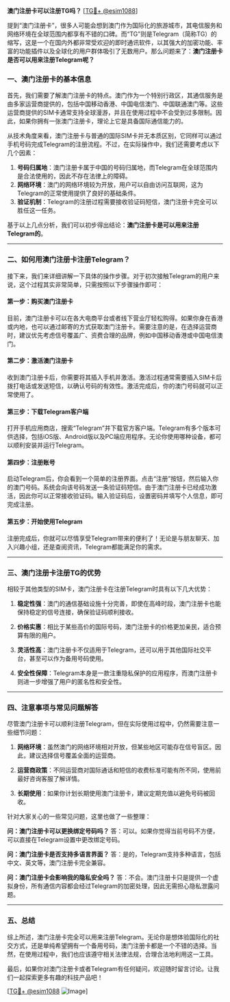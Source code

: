 **澳门注册卡可以注册TG吗？** [[TG💪+ @esim1088](https://t.me/s/esim1088)]

提到“澳门注册卡”，很多人可能会想到澳门作为国际化的旅游城市，其电信服务和网络环境在全球范围内都享有不错的口碑。而“TG”则是Telegram（简称TG）的缩写，这是一个在国内外都非常受欢迎的即时通讯软件，以其强大的加密功能、丰富的功能插件以及全球化的用户群体吸引了无数用户。那么问题来了：**澳门注册卡是否可以用来注册Telegram呢？**

### 一、澳门注册卡的基本信息

首先，我们需要了解澳门注册卡的特点。澳门作为一个特别行政区，其通信服务是由多家运营商提供的，包括中国移动香港、中国电信澳门、中国联通澳门等。这些运营商提供的SIM卡通常支持全球漫游，并且在使用过程中不会受到过多限制。因此，如果你拥有一张澳门注册卡，理论上它是具备国际通信能力的。

从技术角度来看，澳门注册卡与普通的国际SIM卡并无本质区别，它同样可以通过手机号码完成Telegram的注册流程。不过，在实际操作中，我们还需要考虑以下几个因素：

1. **号码归属地**：澳门注册卡属于中国的号码归属地，而Telegram在全球范围内是合法使用的，因此不存在法律上的障碍。
2. **网络环境**：澳门的网络环境较为开放，用户可以自由访问互联网，这为Telegram的正常使用提供了良好的基础条件。
3. **验证机制**：Telegram的注册过程需要接收验证码短信，澳门注册卡完全可以胜任这一任务。

基于以上几点分析，我们可以初步得出结论：**澳门注册卡是可以用来注册Telegram的**。

---

### 二、如何用澳门注册卡注册Telegram？

接下来，我们来详细讲解一下具体的操作步骤。对于初次接触Telegram的用户来说，这个过程其实非常简单，只需按照以下步骤操作即可：

#### 第一步：购买澳门注册卡

目前，澳门注册卡可以在各大电商平台或者线下营业厅轻松购得。如果你身在香港或内地，也可以通过邮寄的方式获取澳门注册卡。需要注意的是，在选择运营商时，建议优先考虑信号覆盖广、资费合理的品牌，例如中国移动香港或中国电信澳门。

#### 第二步：激活澳门注册卡

收到澳门注册卡后，你需要将其插入手机并激活。激活过程通常需要插入SIM卡后拨打电话或发送短信，以确认号码的有效性。激活完成后，你的澳门号码就可以正常使用了。

#### 第三步：下载Telegram客户端

打开手机应用商店，搜索“Telegram”并下载官方客户端。Telegram有多个版本可供选择，包括iOS版、Android版以及PC端应用程序。无论你使用哪种设备，都可以顺利安装并运行Telegram。

#### 第四步：注册账号

启动Telegram后，你会看到一个简单的注册界面。点击“注册”按钮，然后输入你的澳门号码。系统会向该号码发送一条验证码短信。由于澳门注册卡已经成功激活，因此你可以正常接收验证码。输入验证码后，设置密码并填写个人信息，即可完成注册。

#### 第五步：开始使用Telegram

注册完成后，你就可以尽情享受Telegram带来的便利了！无论是与朋友聊天、加入兴趣小组，还是查阅资讯，Telegram都能满足你的需求。

---

### 三、澳门注册卡注册TG的优势

相较于其他类型的SIM卡，澳门注册卡在注册Telegram时具有以下几大优势：

1. **稳定性强**：澳门的通信基础设施十分完善，即使在高峰时段，澳门注册卡也能保持稳定的信号连接，确保验证码顺利接收。
   
2. **价格实惠**：相比于某些高价的国际号码，澳门注册卡的价格更加亲民，适合预算有限的用户。

3. **灵活性高**：澳门注册卡不仅适用于Telegram，还可以用于其他国际社交平台，甚至可以作为备用号码使用。

4. **安全性保障**：Telegram本身是一款注重隐私保护的应用程序，而澳门注册卡则进一步增强了用户的匿名性和安全性。

---

### 四、注意事项与常见问题解答

尽管澳门注册卡可以顺利注册Telegram，但在实际使用过程中，仍然需要注意一些细节问题：

1. **网络环境**：虽然澳门的网络环境相对开放，但某些地区可能存在信号盲区。因此，建议选择信号覆盖全面的运营商。

2. **运营商政策**：不同运营商对国际通话和短信的收费标准可能有所不同，使用前最好咨询客服了解详情。

3. **长期使用**：如果你计划长期使用澳门注册卡，建议定期充值以避免号码被回收。

针对大家关心的一些常见问题，这里也做了一些整理：

**问：澳门注册卡可以更换绑定号码吗？**
答：可以。如果你觉得当前号码不方便，可以直接在Telegram设置中更改绑定号码。

**问：澳门注册卡是否支持多语言界面？**
答：是的，Telegram支持多种语言，包括中文、英文等，澳门注册卡完全兼容。

**问：澳门注册卡会影响我的隐私安全吗？**
答：不会。澳门注册卡只是提供一个虚拟身份，所有通信内容都会经过Telegram的加密处理，因此无需担心隐私泄露问题。

---

### 五、总结

综上所述，澳门注册卡完全可以用来注册Telegram。无论你是想体验国际化的社交方式，还是单纯希望拥有一个备用号码，澳门注册卡都是一个不错的选择。当然，在使用过程中，我们也应该遵守相关法律法规，合理合法地利用这一工具。

最后，如果你对澳门注册卡或者Telegram有任何疑问，欢迎随时留言讨论。让我们一起探索更多有趣的科技产品吧！

[[TG💪+ @esim1088](https://t.me/s/esim1088) ![Image](https://i.postimg.cc/4NQfJmqS/Snipaste-2025-05-13-00-14-12.png)]